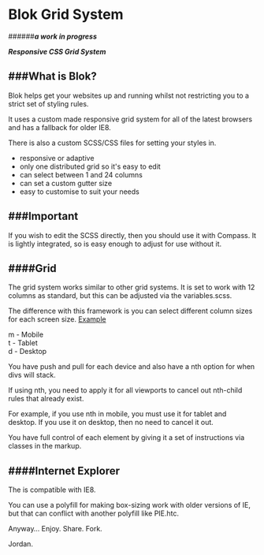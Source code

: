 Blok Grid System 
================

######***a work in progress***
  
***Responsive CSS Grid System***

###What is Blok?
---

Blok helps get your websites up and running whilst not restricting you to a strict set of styling rules. 

It uses a custom made responsive grid system for all of the latest browsers and has a fallback for older IE8. 

There is also a custom SCSS/CSS files for setting your styles in.

* responsive or adaptive
* only one distributed grid so it's easy to edit
* can select between 1 and 24 columns
* can set a custom gutter size
* easy to customise to suit your needs


###Important
---
If you wish to edit the SCSS directly, then you should use it with Compass. It is lightly integrated, so is easy enough to adjust for use without it. 

####Grid
---
The grid system works similar to other grid systems. It is set to work with 12 columns as standard, but this can be adjusted via the variables.scss. 

The difference with this framework is you can select different column sizes for each screen size. [Example](http://blokgrid.co.uk/?custom_type=how-the-grid-works)

m - Mobile  
t - Tablet  
d - Desktop  

You have push and pull for each device and also have a nth option for when divs will stack. 

If using nth, you need to apply it for all viewports to cancel out nth-child rules that already exist. 

For example, if you use nth in mobile, you must use it for tablet and desktop. If you use it on desktop, then no need to cancel it out. 

You have full control of each element by giving it a set of instructions via classes in the markup.

####Internet Explorer
---
The is compatible with IE8.  

You can use a polyfill for making box-sizing work with older versions of IE, but that can conflict with another polyfill like PIE.htc. 

Anyway… Enjoy. Share. Fork. 

Jordan.